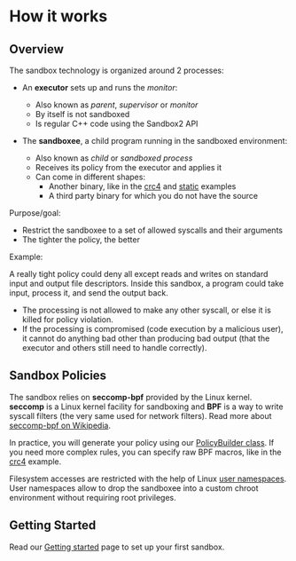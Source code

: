 # How it works

## Overview

The sandbox technology is organized around 2 processes:

* An **executor** sets up and runs the *monitor*:
  * Also known as *parent*, *supervisor* or *monitor*
  * By itself is not sandboxed
  * Is regular C++ code using the Sandbox2 API

* The **sandboxee**, a child program running in the sandboxed environment:
  * Also known as *child* or *sandboxed process*
  * Receives its policy from the executor and applies it
  * Can come in different shapes:
    * Another binary, like in the [crc4](../examples/crc4/crc4sandbox.cc) and
      [static](../examples/static/static_sandbox.cc) examples
    * A third party binary for which you do not have the source

Purpose/goal:

* Restrict the sandboxee to a set of allowed syscalls and their arguments
* The tighter the policy, the better

Example:

A really tight policy could deny all except reads and writes on standard
input and output file descriptors. Inside this sandbox, a program could take
input, process it, and send the output back.
* The processing is not allowed to make any other syscall, or else it is killed
  for policy violation.
* If the processing is compromised (code execution by a malicious user), it
  cannot do anything bad other than producing bad output (that the executor and
  others still need to handle correctly).


## Sandbox Policies

The sandbox relies on **seccomp-bpf** provided by the Linux kernel. **seccomp**
is a Linux kernel facility for sandboxing and **BPF** is a way to write syscall
filters (the very same used for network filters). Read more about
[seccomp-bpf on Wikipedia](https://en.wikipedia.org/wiki/Seccomp#seccomp-bpf).

In practice, you will generate your policy using our
[PolicyBuilder class](../policybuilder.h). If you need more complex rules, you
can specify raw BPF macros, like in the [crc4](../examples/crc4/crc4sandbox.cc)
example.

Filesystem accesses are restricted with the help of Linux
[user namespaces](http://man7.org/linux/man-pages/man7/user_namespaces.7.html).
User namespaces allow to drop the sandboxee into a custom chroot environment
without requiring root privileges.

## Getting Started

Read our [Getting started](getting-started.md) page to set up your first
sandbox.

